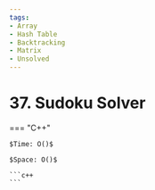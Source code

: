 ```yaml
---
tags:
- Array
- Hash Table
- Backtracking
- Matrix
- Unsolved
---
```



# 37. Sudoku Solver

=== "C++"

    $Time: O()$

    $Space: O()$

    ```c++
    ```